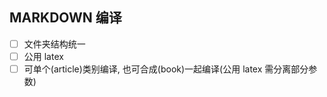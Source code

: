 ## MARKDOWN 编译

- [ ] 文件夹结构统一
- [ ] 公用 latex
- [ ] 可单个(article)类别编译, 也可合成(book)一起编译(公用 latex 需分离部分参数)
